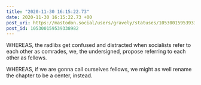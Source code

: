 ```yaml
---
title: "2020-11-30 16:15:22.73"
date: 2020-11-30 16:15:22.73 +00
post_uri: https://mastodon.social/users/gravely/statuses/105300159539338982
post_id: 105300159539338982
---
```

WHEREAS, the radlibs get confused and distracted when socialists refer to each other as comrades, we, the undersigned, propose referring to each other as fellows.

WHEREAS, if we are gonna call ourselves fellows, we might as well rename the chapter to be a center, instead.


